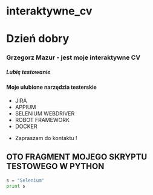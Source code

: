 # interaktywne_cv

# Dzień dobry

### Grzegorz Mazur - jest moje interaktywne CV 

##### Lubię testowanie



#### Moje ulubione narzędzia testerskie
- JIRA
- APPIUM
- SELENIUM WEBDRIVER 
- ROBOT FRAMEWORK
- DOCKER


* Zapraszam do kontaktu !


## OTO FRAGMENT MOJEGO SKRYPTU TESTOWEGO W PYTHON
```python
s = "Selenium"
print s
```
